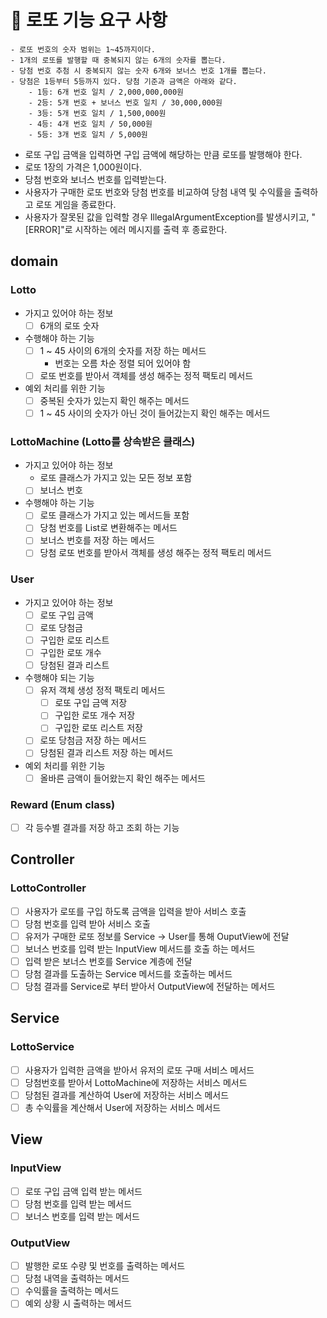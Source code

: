 # 🚀 로또 기능 요구 사항
```
- 로또 번호의 숫자 범위는 1~45까지이다.
- 1개의 로또를 발행할 때 중복되지 않는 6개의 숫자를 뽑는다.
- 당첨 번호 추첨 시 중복되지 않는 숫자 6개와 보너스 번호 1개를 뽑는다.
- 당첨은 1등부터 5등까지 있다. 당첨 기준과 금액은 아래와 같다.
    - 1등: 6개 번호 일치 / 2,000,000,000원
    - 2등: 5개 번호 + 보너스 번호 일치 / 30,000,000원
    - 3등: 5개 번호 일치 / 1,500,000원
    - 4등: 4개 번호 일치 / 50,000원
    - 5등: 3개 번호 일치 / 5,000원
```
- 로또 구입 금액을 입력하면 구입 금액에 해당하는 만큼 로또를 발행해야 한다.
- 로또 1장의 가격은 1,000원이다.
- 당첨 번호와 보너스 번호를 입력받는다.
- 사용자가 구매한 로또 번호와 당첨 번호를 비교하여 당첨 내역 및 수익률을 출력하고 로또 게임을 종료한다.
- 사용자가 잘못된 값을 입력할 경우 IllegalArgumentException를 발생시키고, "[ERROR]"로 시작하는 에러 메시지를 출력 후 종료한다.
## domain
### Lotto
- 가지고 있어야 하는 정보
  - [ ] 6개의 로또 숫자
- 수행해야 하는 기능
  - [ ] 1 ~ 45 사이의 6개의 숫자를 저장 하는 메서드
    - 번호는 오름 차순 정렬 되어 있어야 함
  - [ ] 로또 번호를 받아서 객체를 생성 해주는 정적 팩토리 메서드
- 예외 처리를 위한 기능
  - [ ] 중복된 숫자가 있는지 확인 해주는 메서드
  - [ ] 1 ~ 45 사이의 숫자가 아닌 것이 들어갔는지 확인 해주는 메서드
### LottoMachine (Lotto를 상속받은 클래스)
- 가지고 있어야 하는 정보
  - 로또 클래스가 가지고 있는 모든 정보 포함
  - [ ] 보너스 번호
- 수행해야 하는 기능
  - [ ] 로또 클래스가 가지고 있는 메서드들 포함 
  - [ ] 당첨 번호를 List로 변환해주는 메서드
  - [ ] 보너스 번호를 저장 하는 메서드
  - [ ] 당첨 로또 번호를 받아서 객체를 생성 해주는 정적 팩토리 메서드
### User
- 가지고 있어야 하는 정보
  - [ ] 로또 구입 금액
  - [ ] 로또 당첨금
  - [ ] 구입한 로또 리스트
  - [ ] 구입한 로또 개수
  - [ ] 당첨된 결과 리스트
- 수행해야 되는 기능
  - [ ] 유저 객체 생성 정적 팩토리 메서드
    - [ ] 로또 구입 금액 저장
    - [ ] 구입한 로또 개수 저장
    - [ ] 구입한 로또 리스트 저장
  - [ ] 로또 당첨금 저장 하는 메서드
  - [ ] 당첨된 결과 리스트 저장 하는 메서드
- 예외 처리를 위한 기능
  - [ ] 올바른 금액이 들어왔는지 확인 해주는 메서드
### Reward (Enum class)
- [ ] 각 등수별 결과를 저장 하고 조회 하는 기능
## Controller
### LottoController
- [ ] 사용자가 로또를 구입 하도록 금액을 입력을 받아 서비스 호출
- [ ] 당첨 번호를 입력 받아 서비스 호출
- [ ] 유저가 구매한 로또 정보를 Service -> User를 통해 OuputView에 전달
- [ ] 보너스 번호를 입력 받는 InputView 메서드를 호출 하는 메서드
- [ ] 입력 받은 보너스 번호를 Service 계층에 전달
- [ ] 당첨 결과를 도출하는 Service 메서드를 호출하는 메서드
- [ ] 당첨 결과를 Service로 부터 받아서 OutputView에 전달하는 메서드
## Service
### LottoService
- [ ] 사용자가 입력한 금액을 받아서 유저의 로또 구매 서비스 메서드
- [ ] 당첨번호를 받아서 LottoMachine에 저장하는 서비스 메서드
- [ ] 당첨된 결과를 계산하여 User에 저장하는 서비스 메서드
- [ ] 총 수익률을 계산해서 User에 저장하는 서비스 메서드
## View
### InputView
- [ ] 로또 구입 금액 입력 받는 메서드
- [ ] 당첨 번호를 입력 받는 메서드
- [ ] 보너스 번호를 입력 받는 메서드
### OutputView
- [ ] 발행한 로또 수량 및 번호를 출력하는 메서드
- [ ] 당첨 내역을 출력하는 메서드
- [ ] 수익률을 출력하는 메서드
- [ ] 예외 상황 시 출력하는 메서드